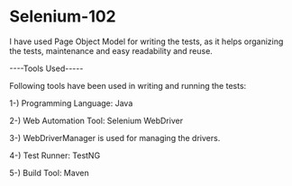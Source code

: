 # Selenium-102
I have used Page Object Model for writing the tests, as it helps organizing the tests, maintenance and easy readability and reuse.

----Tools Used-----

Following tools have been used in writing and running the tests:

1-) Programming Language: Java

2-) Web Automation Tool: Selenium WebDriver

3-) WebDriverManager is used for managing the drivers.

4-) Test Runner: TestNG

5-) Build Tool: Maven
